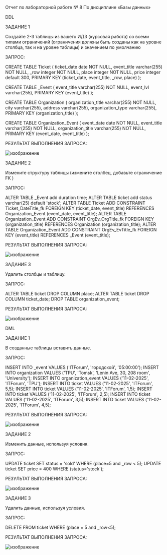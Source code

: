 Отчет по лабораторной работе № 8
По дисциплине «Базы данных»

DDL

ЗАДАНИЕ 1

Создайте 2-3 таблицы из вашего ИДЗ (курсовая работа)  со всеми типами ограничений  (ограничения должны быть созданы как на уровне столбца, так и на уровне таблицы) и значением по умолчанию

ЗАПРОС:

CREATE TABLE Ticket (
  ticket_date date NOT NULL,
  event_title varchar(255) NOT NULL,
  _row integer NOT NULL,
  place integer NOT NULL,
  price integer default 300,
  PRIMARY KEY (ticket_date, event_title, _row, place)
);

CREATE TABLE _Event (
  event_title varchar(255) NOT NULL,
  event_lvl varchar(255),
  PRIMARY KEY (event_title)
);

CREATE TABLE Organization (
  organization_title varchar(255) NOT NULL,
  city varchar(255),
  address varchar(255),
  organization_type varchar(255),
  PRIMARY KEY (organization_title)
);

CREATE TABLE Organization_Event (
  event_date date NOT NULL,
  event_title varchar(255) NOT NULL,
  organization_title varchar(255) NOT NULL,
  PRIMARY KEY (event_date, event_title)
);

РЕЗУЛЬТАТ ВЫПОЛНЕНИЯ ЗАПРОСА:

![изображение](https://github.com/user-attachments/assets/f2bf1e15-35f0-4570-90e1-7f9d345b4fb5)

ЗАДАНИЕ 2

Измените структуру таблицы (измените столбец, добавьте ограничение FK )

ЗАПРОС:

ALTER TABLE _Event add duration time;
ALTER TABLE ticket add status varchar(25) default 'stock';
ALTER TABLE Ticket ADD CONSTRAINT Ticket_DateTitle_fk FOREIGN KEY (ticket_date, event_title) REFERENCES Organization_Event (event_date, event_title);
ALTER TABLE Organization_Event ADD CONSTRAINT OrgEv_OrgTitle_fk FOREIGN KEY (organization_title) REFERENCES Organization (organization_title);
ALTER TABLE Organization_Event ADD CONSTRAINT OrgEv_EvTitle_fk FOREIGN KEY (event_title) REFERENCES _Event (event_title);

РЕЗУЛЬТАТ ВЫПОЛНЕНИЯ ЗАПРОСА:

![изображение](https://github.com/user-attachments/assets/2f03fbb5-430c-409e-a53d-2ea7ec4c5fef)

ЗАДАНИЕ 3

Удалить столбцы и таблицу.

ЗАПРОС:

ALTER TABLE ticket DROP COLUMN place;
ALTER TABLE ticket DROP COLUMN ticket_date;
DROP TABLE organization_event;

РЕЗУЛЬТАТ ВЫПОЛНЕНИЯ ЗАПРОСА:

![изображение](https://github.com/user-attachments/assets/f7d1e737-9554-4a93-a22c-a7d6d1c14c14)



DML

ЗАДАНИЕ 1

В созданные таблицы вставить данные.

ЗАПРОС:

INSERT INTO _event VALUES ('ITForum', 'городской', '05:00:00');
INSERT INTO organization VALUES ('TPU', 'Tomsk', 'Lenin Ave, 30, 208 room', 'University');
INSERT INTO organization_event VALUES ('11-02-2025', 'ITForum', 'TPU');
INSERT INTO ticket VALUES ('11-02-2025', 'ITForum', 5,5);
INSERT INTO ticket VALUES ('11-02-2025', 'ITForum', 1,5);
INSERT INTO ticket VALUES ('11-02-2025', 'ITForum', 2,5);
INSERT INTO ticket VALUES ('11-02-2025', 'ITForum', 3,5);
INSERT INTO ticket VALUES ('11-02-2025', 'ITForum', 4,5);

РЕЗУЛЬТАТ ВЫПОЛНЕНИЯ ЗАПРОСА:

![изображение](https://github.com/user-attachments/assets/40c15096-dce9-453a-a1cb-73c8cb62c5a2)

ЗАДАНИЕ 2

Изменить данные, используя условия.

ЗАПРОС:

UPDATE ticket SET status = 'sold' WHERE (place=5 and _row < 5);
UPDATE ticket SET price = 400 WHERE (status='stock');

РЕЗУЛЬТАТ ВЫПОЛНЕНИЯ ЗАПРОСА:

![изображение](https://github.com/user-attachments/assets/a5caa148-8afc-45a3-ad87-7b8305a46d9c)

ЗАДАНИЕ 3

Удалить данные, используя условия.

ЗАПРОС:

DELETE FROM ticket WHERE (place = 5 and _row<5);

РЕЗУЛЬТАТ ВЫПОЛНЕНИЯ ЗАПРОСА:

![изображение](https://github.com/user-attachments/assets/234e4278-a34b-4640-9197-5cb1402be11d)
